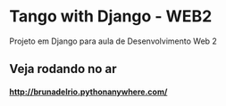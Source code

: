 # Tango with Django - WEB2
Projeto em Django para aula de Desenvolvimento Web 2

## Veja rodando no ar
#### http://brunadelrio.pythonanywhere.com/
